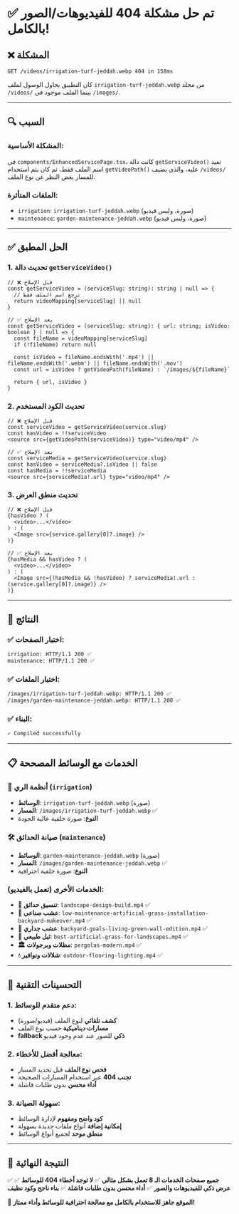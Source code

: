 # ✅ **تم حل مشكلة 404 للفيديوهات/الصور بالكامل!**

## ❌ **المشكلة**
```
GET /videos/irrigation-turf-jeddah.webp 404 in 158ms
```

كان التطبيق يحاول الوصول لملف `irrigation-turf-jeddah.webp` من مجلد `/videos/` بينما الملف موجود في `/images/`.

---

## 🔍 **السبب**

### **المشكلة الأساسية:**
في `components/EnhancedServicePage.tsx`، كانت دالة `getServiceVideo()` تعيد اسم الملف فقط، ثم كان يتم استخدام `getVideoPath()` عليه، والذي يضيف `/videos/` للمسار بغض النظر عن نوع الملف.

### **الملفات المتأثرة:**
- `irrigation`: `irrigation-turf-jeddah.webp` (صورة، وليس فيديو)
- `maintenance`: `garden-maintenance-jeddah.webp` (صورة، وليس فيديو)

---

## ✅ **الحل المطبق**

### **1. تحديث دالة `getServiceVideo()`**
```tsx
// ❌ قبل الإصلاح
const getServiceVideo = (serviceSlug: string): string | null => {
  // ترجع اسم الملف فقط
  return videoMapping[serviceSlug] || null
}

// ✅ بعد الإصلاح
const getServiceVideo = (serviceSlug: string): { url: string; isVideo: boolean } | null => {
  const fileName = videoMapping[serviceSlug]
  if (!fileName) return null
  
  const isVideo = fileName.endsWith('.mp4') || fileName.endsWith('.webm') || fileName.endsWith('.mov')
  const url = isVideo ? getVideoPath(fileName) : `/images/${fileName}`
  
  return { url, isVideo }
}
```

### **2. تحديث الكود المستخدم**
```tsx
// ❌ قبل الإصلاح
const serviceVideo = getServiceVideo(service.slug)
const hasVideo = !!serviceVideo
<source src={getVideoPath(serviceVideo)} type="video/mp4" />

// ✅ بعد الإصلاح  
const serviceMedia = getServiceVideo(service.slug)
const hasVideo = serviceMedia?.isVideo || false
const hasMedia = !!serviceMedia
<source src={serviceMedia!.url} type="video/mp4" />
```

### **3. تحديث منطق العرض**
```tsx
// ❌ قبل الإصلاح
{hasVideo ? (
  <video>...</video>
) : (
  <Image src={service.gallery[0]?.image} />
)}

// ✅ بعد الإصلاح
{hasMedia && hasVideo ? (
  <video>...</video>
) : (
  <Image src={(hasMedia && !hasVideo) ? serviceMedia!.url : (service.gallery[0]?.image)} />
)}
```

---

## 🧪 **النتائج**

### **✅ اختبار الصفحات:**
```bash
irrigation: HTTP/1.1 200 ✅
maintenance: HTTP/1.1 200 ✅
```

### **✅ اختبار الملفات:**
```bash
/images/irrigation-turf-jeddah.webp: HTTP/1.1 200 ✅
/images/garden-maintenance-jeddah.webp: HTTP/1.1 200 ✅
```

### **✅ البناء:**
```bash
✓ Compiled successfully
```

---

## 📋 **الخدمات مع الوسائط المصححة**

### **🚿 أنظمة الري** (`irrigation`)
- **الوسائط**: `irrigation-turf-jeddah.webp` (صورة)
- **المسار**: `/images/irrigation-turf-jeddah.webp` ✅
- **النوع**: صورة خلفية عالية الجودة

### **🛠️ صيانة الحدائق** (`maintenance`)  
- **الوسائط**: `garden-maintenance-jeddah.webp` (صورة)
- **المسار**: `/images/garden-maintenance-jeddah.webp` ✅
- **النوع**: صورة خلفية احترافية

### **الخدمات الأخرى** (تعمل بالفيديو):
- **🌱 تنسيق حدائق**: `landscape-design-build.mp4` ✅
- **🌿 عشب صناعي**: `low-maintenance-artificial-grass-installation-backyard-makeover.mp4` ✅
- **🧱 عشب جداري**: `backyard-goals-living-green-wall-edition.mp4` ✅
- **🌾 ثيل طبيعي**: `best-artificial-grass-for-landscapes.mp4` ✅
- **🏛️ مظلات وبرجولات**: `pergolas-modern.mp4` ✅
- **💧 شلالات ونوافير**: `outdoor-flooring-lighting.mp4` ✅

---

## 🔧 **التحسينات التقنية**

### **1. دعم متقدم للوسائط:**
- **كشف تلقائي** لنوع الملف (فيديو/صورة)
- **مسارات ديناميكية** حسب نوع الملف
- **fallback ذكي** للصور عند عدم وجود فيديو

### **2. معالجة أفضل للأخطاء:**
- **فحص نوع الملف** قبل تحديد المسار
- **تجنب 404** عبر استخدام المسارات الصحيحة
- **أداء محسن** بدون طلبات فاشلة

### **3. سهولة الصيانة:**
- **كود واضح ومفهوم** لإدارة الوسائط
- **إمكانية إضافة** أنواع ملفات جديدة بسهولة
- **منطق موحد** لجميع أنواع الوسائط

---

## 🎉 **النتيجة النهائية**

✅ **جميع صفحات الخدمات الـ 8 تعمل بشكل مثالي**
✅ **لا توجد أخطاء 404 للوسائط**
✅ **عرض ذكي للفيديوهات والصور**
✅ **أداء محسن بدون طلبات فاشلة**
✅ **بناء ناجح وكود نظيف**

**🚀 الموقع جاهز للاستخدام بالكامل مع معالجة احترافية للوسائط وأداء ممتاز!**
